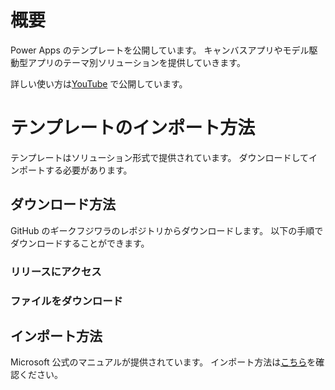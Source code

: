 # 概要
Power Apps のテンプレートを公開しています。
キャンバスアプリやモデル駆動型アプリのテーマ別ソリューションを提供していきます。

詳しい使い方は[YouTube](https://www.youtube.com/@geekfujiwara) で公開しています。


# テンプレートのインポート方法

テンプレートはソリューション形式で提供されています。
ダウンロードしてインポートする必要があります。

## ダウンロード方法
GitHub のギークフジワラのレポジトリからダウンロードします。
以下の手順でダウンロードすることができます。

### リリースにアクセス

### ファイルをダウンロード

## インポート方法
Microsoft 公式のマニュアルが提供されています。
インポート方法は[こちら](https://learn.microsoft.com/ja-jp/power-apps/maker/canvas-apps/export-import-app#%E3%82%AD%E3%83%A3%E3%83%B3%E3%83%90%E3%82%B9-%E3%82%A2%E3%83%97%E3%83%AA-%E3%83%91%E3%83%83%E3%82%B1%E3%83%BC%E3%82%B8%E3%81%AE%E3%82%A4%E3%83%B3%E3%83%9D%E3%83%BC%E3%83%88)を確認ください。


